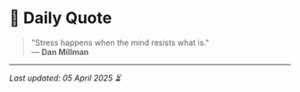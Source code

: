 # 📜 Daily Quote

> "Stress happens when the mind resists what is."  
> — **Dan Millman**

---

_Last updated: 05 April 2025 ⏳_
